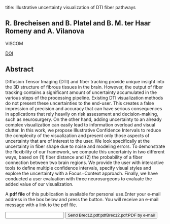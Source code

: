 title: Illustrative uncertainty visualization of DTI fiber pathways

## R. Brecheisen and B. Platel and B. M. ter Haar Romeny and A. Vilanova
VISCOM

<a href="https://doi.org/10.1007/s00371-012-0733-9">DOI</a>

## Abstract
Diffusion Tensor Imaging (DTI) and fiber tracking provide unique insight into the 3D structure of fibrous tissues in the brain. However, the output of fiber tracking contains a significant amount of uncertainty accumulated in the various steps of the processing pipeline. Existing DTI visualization methods do not present these uncertainties to the end-user. This creates a false impression of precision and accuracy that can have serious consequences in applications that rely heavily on risk assessment and decision-making, such as neurosurgery. On the other hand, adding uncertainty to an already complex visualization can easily lead to information overload and visual clutter. In this work, we propose Illustrative Confidence Intervals to reduce the complexity of the visualization and present only those aspects of uncertainty that are of interest to the user. We look specifically at the uncertainty in fiber shape due to noise and modeling errors. To demonstrate the flexibility of our framework, we compute this uncertainty in two different ways, based on (1) fiber distance and (2) the probability of a fiber connection between two brain regions. We provide the user with interactive tools to define multiple confidence intervals, specify visual styles and explore the uncertainty with a Focus+Context approach. Finally, we have conducted a user evaluation with three neurosurgeons to evaluate the added value of our visualization.

A <b>pdf file</b> of this publication is available for personal use.Enter your e-mail address in the box below and press the button. You will receive an e-mail message with a link to the pdf file.
<form action="sender.php">  <input type="text" name="email">  <input type="submit" value="Send Brec12.pdf:pdfBrec12.pdf:PDF by e-mail"></form>